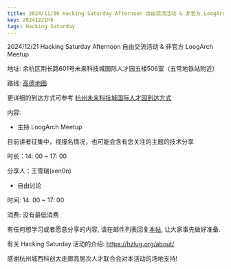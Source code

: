 ```yaml
---
title: 2024/11/09 Hacking Saturday Afternoon 自由交流活动 & 非官方 LoogArch Meetup
key: 20241221h6
tags: Hacking Saturday
---
```

2024/12/21 Hacking Saturday Afternoon 自由交流活动 & 非官方 LoogArch Meetup

地址: 余杭区荆长路601号未来科技城国际人才园五楼506室（五常地铁站附近）

路线: [高德地图](https://surl.amap.com/ftkmeNJ5aAx)

更详细的到达方式可参考 [杭州未来科技城国际人才园到达方式](https://hzlug.org/%E5%9C%BA%E5%9C%B0%E5%88%B0%E8%BE%BE%E6%96%B9%E5%BC%8F/)

内容:

- 主持 LoogArch Meetup

目前讲者征集中，视报名情况，也可能会含有您关注的主题的技术分享

时长：14: 00 ~ 17: 00

分享人：王雪瑞(xen0n)

- 自由讨论

时间: 14: 00 ~ 17: 00

消费: 没有最低消费

有任何想学习或者愿意分享的内容, 请在邮件列表回复[本帖](https://groups.google.com/g/hzlug/c/IJr5JLYDoNI/m/eWttCHxjAQAJ), 让大家事先做好准备.

有关 Hacking Saturday 活动的介绍: <https://hzlug.org/about/>

感谢杭州城西科创大走廊高层次人才联合会对本活动的场地支持!
